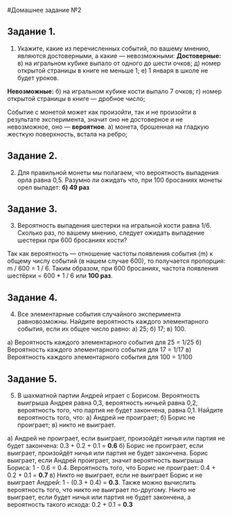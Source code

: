 #Домашнее задание №2

## Задание 1.
1. Укажите, какие из перечисленных событий, по вашему мнению, являются достоверными, а какие — невозможными:
**Достоверные:**
в) на игральном кубике выпало от одного до шести очков;
д) номер открытой страницы в книге не меньше 1;
е) 1 января в школе не будет уроков.

**Невозможные:**
б) на игральном кубике кости выпало 7 очков;
г) номер открытой страницы в книге — дробное число;

Событие с монетой может как произойти, так и не произойти в результате эксперимента, значит оно не достоверное и не невозможное, оно — **вероятное**.
а) монета, брошенная на гладкую жесткую поверхность, встала на ребро;

## Задание 2.
2. Для правильной монеты мы полагаем, что вероятность выпадения орла равна 0,5. Разумно ли ожидать что, при 100 бросаниях монеты орел выпадет:
**б) 49 раз**

## Задание 3.
3. Вероятность выпадения шестерки на игральной кости равна 1/6. Сколько раз, по вашему мнению, следует ожидать выпадение шестерки при 600 бросаниях кости?

Так как вероятность — отношение частоты появления события (m) к общему числу событий (в нашем случае 600), то получается пропорция: m / 600 = 1 / 6.
Таким образом, при 600 бросаниях, частота появления шестёрки = 600 * 1 / 6 или **100 раз**. 

## Задание 4.
4. Все элементарные события случайного эксперимента равновозможны. Найдите вероятность каждого элементарного события, если их общее число равно:
а) 25; б) 17; в) 100.

а) Вероятность каждого элементарного события для 25 = 1/25
б) Вероятность каждого элементарного события для 17 = 1/17
в) Вероятность каждого элементарного события для 100 = 1/100

## Задание 5.
5. В шахматной партии Андрей играет с Борисом. Вероятность выигрыша Андрея равна 0,3, вероятность ничьей равна 0,2, вероятность того, что партия не будет закончена, равна 0,1. Найдите вероятность того, что:
а) Андрей не проиграет; б) Борис не проиграет; в) никто не выиграет.

а) Андрей не проиграет, если выиграет, произойдёт ничья или партия не будет закончена: 0.3 + 0.2 + 0.1 = **0.6**
б) Борис не проиграет, если выиграет, произойдёт ничья или партия не будет закончена. Борис выиграет, если Андрей проиграет, значит вероятность выигрыша Бориса: 1 - 0.6 = 0.4.
Вероятность того, что Борис не проиграет: 0.4 + 0.2 + 0.1 = **0.7**
в) Никто не выиграет, если не выиграет Борис и не выиграет Андрей: 1 - (0.3 + 0.4) = **0.3**.
Также можно вычислить вероятность того, что никто не выиграет по-другому. Никто не выиграет, если будет ничья или партия не будет закончена, а вероятность такого исхода: 0.2 + 0.1 = **0.3**